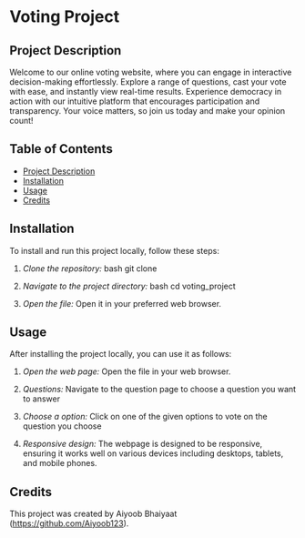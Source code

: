 # Voting Project

## Project Description
Welcome to our online voting website, where you can engage in interactive decision-making effortlessly. Explore a range of questions, cast your vote with ease, and instantly view real-time results. Experience democracy in action with our intuitive platform that encourages participation and transparency. Your voice matters, so join us today and make your opinion count!


## Table of Contents
- [Project Description](#project-description)
- [Installation](#installation)
- [Usage](#usage)
- [Credits](#credits)

  
## Installation
To install and run this project locally, follow these steps:

1. *Clone the repository:*
    bash
    git clone <repository-url>
    

2. *Navigate to the project directory:*
    bash
    cd voting_project
    

3. *Open the file:*
    Open it in your preferred web browser.


## Usage
After installing the project locally, you can use it as follows:

1. *Open the web page:*
   Open the file in your web browser.

2. *Questions:*
   Navigate to the question page to choose a question you want to answer
   
4. *Choose a option:*
   Click on one of the given options to vote on the question you choose

5. *Responsive design:*
   The webpage is designed to be responsive, ensuring it works well on various devices including desktops, tablets,     and mobile phones.


## Credits
This project was created by Aiyoob Bhaiyaat (https://github.com/Aiyoob123).
